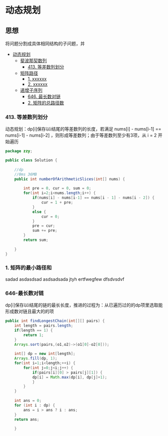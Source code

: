# 动态规划

## 思想
将问题分割成具体相同结构的子问题，并

<!-- GFM-TOC -->
* [动态规划](#动态规划)
    * [斐波那契数列](#斐波那契数列)
        * [413. 等差数列划分](#413-等差数列划分)
    * [矩阵路径](#矩阵路径)
        * [1. xxxxxx](#1-矩阵的最小路径和)
        * [2. xxxxxx](#2-矩阵的总路径数)
    * [递增子序列](#递增子序列)
        * [646. 最长数对链](#646-最长数对链)
        * [2. 矩阵的总路径数](#2-矩阵的总路径数)
    
<!-- GFM-TOC -->

### 413. 等差数列划分  
  
动态规划：dp[i]保存以i结尾的等差数列的长度，若满足 nums[i] - nums[i-1] == nums[i-1] - nums[i-2] ，则形成等差数列；由于等差数列至少有3项，从 i = 2 开始遍历

```java
package zzy;

public class Solution {
	
	//dp
	//0ms 36MB
	public int numberOfArithmeticSlices(int[] nums) {
		
		int pre = 0, cur = 0, sum = 0;
        for(int i=2;i<nums.length;i++) {
        	if(nums[i] - nums[i-1] == nums[i - 1] - nums[i - 2]) {
        		cur = 1 + pre;
        	}
        	else {
        		cur = 0;
        	}
        	pre = cur;
        	sum += pre;
        }
        return sum;
        
    }
}
```

### 1. 矩阵的最小路径和
sadad
asdasdsad
asdsadsada
jtyh
ertfwegfew
dfsdvsdvf


### 646-最长数对链  

dp[i]保存以i结尾的链的最长长度，推进的过程为：从已遍历过的的dp项里选取能形成数对链且最大的的项  

```java
public int findLongestChain(int[][] pairs) {
	int length = pairs.length;
	if(length == 1) {
		return 1;
	}
	Arrays.sort(pairs,(o1,o2)->(o1[0]-o2[0]));
	
	int[] dp = new int[length];
	Arrays.fill(dp, 1);
	for(int i=1;i<length;++i) {
		for(int j=0;j<i;j++) {
			if(pairs[i][0] > pairs[j][1]) {
			dp[i] = Math.max(dp[i], dp[j]+1);				
			}
		}
	}
		
	int ans = 0;
	for (int i : dp) {
		ans = i > ans ? i : ans;
	}
	return ans;
		
    }
